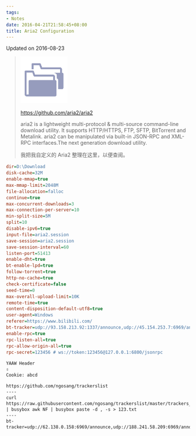 ```yaml
---
tags:
- Notes
date: 2016-04-21T21:58:45+08:00
title: Aria2 Configuration
---
```


<!--more-->

Updated on 2016-08-23

> [![](uploads/file-into-picture2.png)](https://i.loli.net/2018/02/08/5a7bcbdc94dec.png)
>
> https://github.com/aria2/aria2
>
> aria2 is a lightweight multi-protocol & multi-source command-line download utility. It supports HTTP/HTTPS, FTP, SFTP, BitTorrent and Metalink. aria2 can be manipulated via built-in JSON-RPC and XML-RPC interfaces.The next generation download utility.
>
> 我把我自定义的 Aria2 整理在这里，以便查阅。

```ini
dir=D:\Download
disk-cache=32M
enable-mmap=true
max-mmap-limit=2048M
file-allocation=falloc
continue=true
max-concurrent-downloads=3
max-connection-per-server=10
min-split-size=5M
split=10
disable-ipv6=true
input-file=aria2.session
save-session=aria2.session
save-session-interval=60
listen-port=51413
enable-dht=true
bt-enable-lpd=true
follow-torrent=true
http-no-cache=true
check-certificate=false
seed-time=0
max-overall-upload-limit=10K
remote-time=true
content-disposition-default-utf8=true
user-agent=Windows
referer=https://www.bilibili.com/
bt-tracker=udp://93.158.213.92:1337/announce,udp://45.154.253.7:6969/announce
enable-rpc=true
rpc-listen-all=true
rpc-allow-origin-all=true
rpc-secret=123456 # ws://token:123456@127.0.0.1:6800/jsonrpc
```

```
YAAW Header
⇳
Cookie: abcd
```

```
https://github.com/ngosang/trackerslist
----
curl https://raw.githubusercontent.com/ngosang/trackerslist/master/trackers_best_ip.txt | busybox awk NF | busybox paste -d , -s > 123.txt
----
bt-tracker=udp://62.138.0.158:6969/announce,udp://188.241.58.209:6969/announce,udp://93.158.213.92:1337/announce,udp://80.209.252.132:1337/announce,udp://62.210.97.59:1337/announce,udp://151.80.120.112:2710/announce,udp://151.80.120.114:2710/announce,udp://165.231.0.116:80/announce,udp://208.83.20.20:6969/announce,udp://5.206.3.65:6969/announce,udp://89.234.156.205:451/announce,udp://35.156.19.129:6969/announce,udp://159.100.245.181:6969/announce,udp://37.235.174.46:2710/announce,udp://185.181.60.67:80/announce,udp://78.142.18.55:1337/announce,udp://78.142.18.61:6969/announce,udp://51.15.40.114:80/announce,udp://184.105.151.164:6969/announce,udp://176.113.71.19:6961/announce
```
